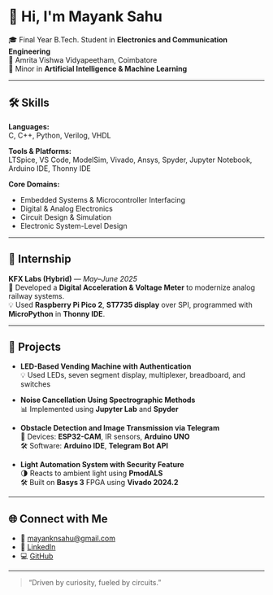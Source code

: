 # 👋 Hi, I'm Mayank Sahu

🎓 Final Year B.Tech. Student in **Electronics and Communication Engineering**  
📍 Amrita Vishwa Vidyapeetham, Coimbatore  
🧠 Minor in **Artificial Intelligence & Machine Learning**

---

## 🛠️ Skills

**Languages:**  
C, C++, Python, Verilog, VHDL

**Tools & Platforms:**  
LTSpice, VS Code, ModelSim, Vivado, Ansys, Spyder, Jupyter Notebook, Arduino IDE, Thonny IDE

**Core Domains:**  
- Embedded Systems & Microcontroller Interfacing  
- Digital & Analog Electronics  
- Circuit Design & Simulation  
- Electronic System-Level Design  

---

## 💼 Internship

**KFX Labs (Hybrid)** — *May–June 2025*  
🔧 Developed a **Digital Acceleration & Voltage Meter** to modernize analog railway systems.  
💡 Used **Raspberry Pi Pico 2**, **ST7735 display** over SPI, programmed with **MicroPython** in **Thonny IDE**.

---

## 📌 Projects

- **LED-Based Vending Machine with Authentication**  
  💡 Used LEDs, seven segment display, multiplexer, breadboard, and switches

- **Noise Cancellation Using Spectrographic Methods**  
  📊 Implemented using **Jupyter Lab** and **Spyder**

- **Obstacle Detection and Image Transmission via Telegram**  
  🔧 Devices: **ESP32-CAM**, IR sensors, **Arduino UNO**  
  🛠 Software: **Arduino IDE**, **Telegram Bot API**

- **Light Automation System with Security Feature**  
  🌗 Reacts to ambient light using **PmodALS**  
  🛠 Built on **Basys 3** FPGA using **Vivado 2024.2**

---

## 🌐 Connect with Me

- 📧 [mayanknsahu@gmail.com](mailto:mayanknsahu@gmail.com)  
- 🔗 [LinkedIn](https://linkedin.com/in/mayank-sahu-8ba09a255)  
- 💻 [GitHub](https://github.com/Rio-FS)

---

> “Driven by curiosity, fueled by circuits.”  
